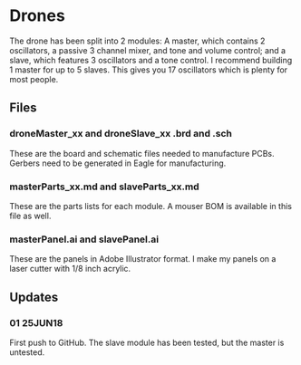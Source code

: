 # Drones

The drone has been split into 2 modules: A master, which contains 2 oscillators, a passive 3 channel mixer, and tone and volume control; and a slave, which features 3 oscillators and a tone control. I recommend building 1 master for up to 5 slaves. This gives you 17 oscillators which is plenty for most people.

## Files

### droneMaster_xx and droneSlave_xx .brd and .sch
These are the board and schematic files needed to manufacture PCBs. Gerbers need to be generated in Eagle for manufacturing.

### masterParts_xx.md and slaveParts_xx.md
These are the parts lists for each module. A mouser BOM is available in this file as well.

### masterPanel.ai and slavePanel.ai
These are the panels in Adobe Illustrator format. I make my panels on a laser cutter with 1/8 inch acrylic.

## Updates
### 01 25JUN18
First push to GitHub. The slave module has been tested, but the master is untested.
